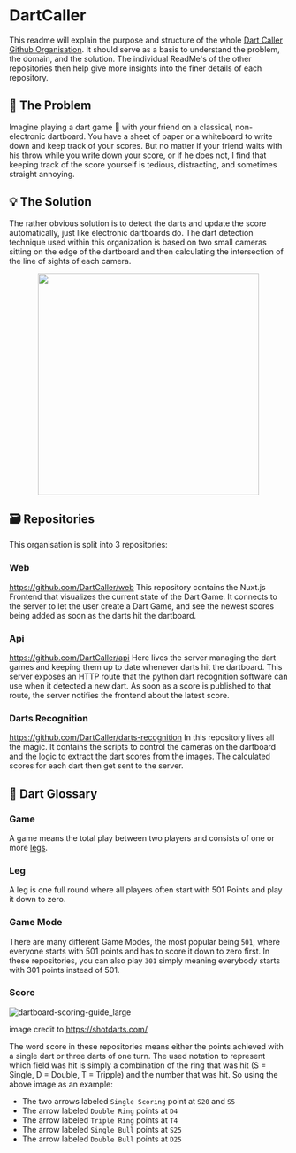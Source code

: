 # DartCaller
This readme will explain the purpose and structure of the whole [Dart Caller Github Organisation](https://github.com/DartCaller).
It should serve as a basis to understand the problem, the domain, and the solution. The individual ReadMe's of the other repositories then help give more insights into the finer details of each repository.

## :thinking: The Problem
Imagine playing a dart game :dart: with your friend on a classical, non-electronic dartboard. You have a sheet of paper or a whiteboard to write down and keep track of your scores. But no matter if your friend waits with his throw while you write down your score, or if he does not, I find that keeping track of the score yourself is tedious, distracting, and sometimes straight annoying.

## :bulb: The Solution
The rather obvious solution is to detect the darts and update the score automatically, just like electronic dartboards do. The dart detection technique used within this organization is based on two small cameras sitting on the edge of the dartboard and then calculating the intersection of the line of sights of each camera.

<p align="center">
<img height="400px" src="https://user-images.githubusercontent.com/32591853/120698755-c4805e00-c4af-11eb-8c3d-a791a9832b15.png" />
</p>

## :card_file_box: Repositories
This organisation is split into 3 repositories:

### Web
https://github.com/DartCaller/web
This repository contains the Nuxt.js Frontend that visualizes the current state of the Dart Game. It connects to the server to let the user create a Dart Game, and see the newest scores being added as soon as the darts hit the dartboard.

### Api
https://github.com/DartCaller/api
Here lives the server managing the dart games and keeping them up to date whenever darts hit the dartboard. This server exposes an HTTP route that the python dart recognition software can use when it detected a new dart. As soon as a score is published to that route, the server notifies the frontend about the latest score.

### Darts Recognition
https://github.com/DartCaller/darts-recognition
In this repository lives all the magic. It contains the scripts to control the cameras on the dartboard and the logic to extract the dart scores from the images.
The calculated scores for each dart then get sent to the server.


## :book: Dart Glossary
### Game
A game means the total play between two players and consists of one or more [legs](#legs).
### Leg
A leg is one full round where all players often start with 501 Points and play it down to zero. 
### Game Mode
There are many different Game Modes, the most popular being `501`, where everyone starts with 501 points and has to score it down to zero first. In these repositories, you can also play `301` simply meaning everybody starts with 301 points instead of 501.

### Score
![dartboard-scoring-guide_large](https://user-images.githubusercontent.com/32591853/120363119-11c3ca80-c30c-11eb-91bc-ffe09da22058.jpeg)

image credit to https://shotdarts.com/

The word score in these repositories means either the points achieved with a single dart or three darts of one turn.
The used notation to represent which field was hit is simply a combination of the ring that was hit (S = Single, D = Double, T = Tripple) and the number that was hit. So using the above image as an example:
- The two arrows labeled `Single Scoring` point at `S20` and `S5`
- The arrow labeled `Double Ring` points at `D4`
- The arrow labeled `Triple Ring` points at `T4`
- The arrow labeled `Single Bull` points at `S25`
- The arrow labeled `Double Bull` points at `D25`
